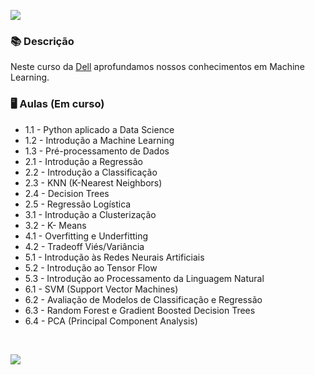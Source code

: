 ![](https://url.gratis/dPvCAk)


### 📚  Descrição

Neste curso da [Dell](http://leadfortaleza.com.br/dal/nossos-cursos/) aprofundamos nossos conhecimentos em Machine Learning. 

### 🖥️  Aulas (Em curso)

- 1.1 - Python aplicado a Data Science
- 1.2 - Introdução a Machine Learning
- 1.3 - Pré-processamento de Dados
- 2.1 - Introdução a Regressão
- 2.2 - Introdução a Classificação
- 2.3 - KNN (K-Nearest Neighbors)
- 2.4 - Decision Trees
- 2.5 - Regressão Logística
- 3.1 - Introdução a Clusterização
- 3.2 - K- Means
- 4.1 - Overfitting e Underfitting
- 4.2 - Tradeoff Viés/Variância
- 5.1 - Introdução às Redes Neurais Artificiais
- 5.2 - Introdução ao Tensor Flow
- 5.3 - Introdução ao Processamento da Linguagem Natural
- 6.1 - SVM (Support Vector Machines)
- 6.2 - Avaliação de Modelos de Classificação e Regressão
- 6.3 - Random Forest e Gradient Boosted Decision Trees
- 6.4 - PCA (Principal Component Analysis)


&nbsp;


<a href="https://www.linkedin.com/in/claudia-nogueira-dos-anjos-b71726215/" target="_blank">
        <img src="https://img.shields.io/badge/claudiaanjos-%230077B5.svg?&style=for-the-badge&logo=linkedin&logoColor=white&link=mailto:https://www.linkedin.com/in/claudia-nogueira-dos-anjos-093407180/">
</a>
